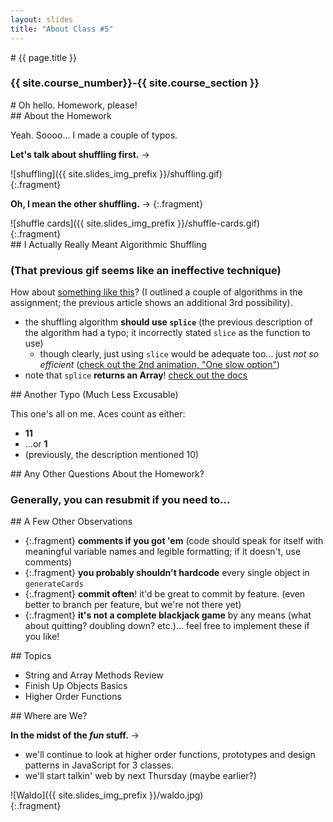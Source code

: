 ```yaml
---
layout: slides
title: "About Class #5"
---
```

<section markdown="block" class="intro-slide">
# {{ page.title }}

### {{ site.course_number}}-{{ site.course_section }}

<p><small></small></p>
</section>

<section markdown="block">
# Oh hello. Homework, please!
</section>

<section markdown="block">
## About the Homework

Yeah. Soooo... I made a couple of typos.

__Let's talk about shuffling first.__ &rarr;

<div markdown="block" class="img">
![shuffling]({{ site.slides_img_prefix }}/shuffling.gif)
</div>
{:.fragment}

__Oh, I mean the other shuffling.__ &rarr;
{:.fragment}

<div markdown="block" class="img">
![shuffle cards]({{ site.slides_img_prefix }}/shuffle-cards.gif)
</div>
{:.fragment}

</section>

<section markdown="block">
## I Actually Really Meant Algorithmic Shuffling

### (That previous gif seems like an ineffective technique)

How about [something like this](http://bost.ocks.org/mike/shuffle/)?  (I outlined a couple of algorithms in the assignment; the previous article shows an additional 3rd possibility).

* the shuffling algorithm __should use <code>splice</code>__ (the previous description of the algorithm had a typo; it incorrectly stated <code>slice</code> as the function to use)
	* though clearly, just using <code>slice</code> would be adequate too... just _not so efficient_ ([check out the 2nd animation, "One slow option"](http://bost.ocks.org/mike/shuffle/))
* note that <code>splice</code> __returns an Array__! [check out the docs](https://developer.mozilla.org/en-US/docs/Web/JavaScript/Reference/Global_Objects/Array/splice)
</section>

<section markdown="block">
## Another Typo (Much Less Excusable)

This one's all on me. Aces count as either:

* __11__
* ...or __1__
* (previously, the description mentioned 10)
</section>

<section markdown="block">
## Any Other Questions About the Homework?

### Generally, you can resubmit if you need to...
</section>

<section markdown="block">
## A Few Other Observations

* {:.fragment} __comments if you got 'em__ (code should speak for itself with meaningful variable names and legible formatting; if it doesn't, use comments)
* {:.fragment} __you probably shouldn't hardcode__ every single object in <code>generateCards</code>
* {:.fragment} __commit often__! it'd be great to commit by feature. (even better to branch per feature, but we're not there yet)
* {:.fragment} __it's not a complete blackjack game__ by any means (what about quitting? doubling down? etc.)... feel free to implement these if you like!
</section>

<section markdown="block">
## Topics

* String and Array Methods Review
* Finish Up Objects Basics
* Higher Order Functions
</section>

<section markdown="block">
## Where are We?

__In the midst of the _fun_ stuff.__ &rarr;

* we'll continue to look at higher order functions, prototypes and design patterns in JavaScript for 3 classes. 
* we'll start talkin' web by next Thursday (maybe earlier?)

<div markdown="block" class="img">
![Waldo]({{ site.slides_img_prefix }}/waldo.jpg)
</div>
{:.fragment}
</section>

